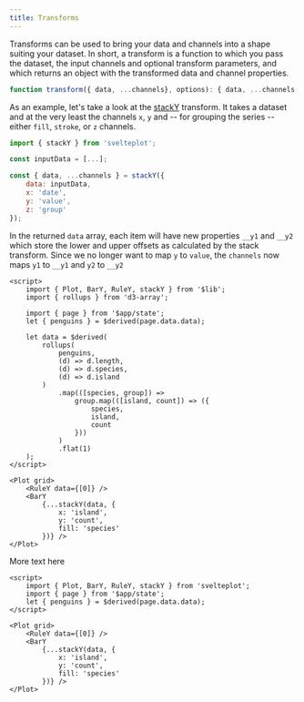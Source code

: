 ```yaml
---
title: Transforms
---
```


Transforms can be used to bring your data and channels into a shape suiting your dataset. In short, a transform is a function to which you pass the dataset, the input channels and optional transform parameters, and which returns an object with the transformed data and channel properties.

```js
function transform({ data, ...channels}, options): { data, ...channels }
```

As an example, let's take a look at the [stackY](/transforms/stack) transform. It takes a dataset and at the very least the channels `x`, `y` and -- for grouping the series -- either `fill`, `stroke`, or `z` channels.

```js
import { stackY } from 'svelteplot';

const inputData = [...];

const { data, ...channels } = stackY({
    data: inputData,
    x: 'date',
    y: 'value',
    z: 'group'
});

```

In the returned `data` array, each item will have new properties `__y1` and `__y2` which store the lower and upper offsets as calculated by the stack transform. Since we no longer want to map `y` to `value`, the `channels` now maps `y1` to `__y1` and `y2` to `__y2`

```svelte --live
<script>
    import { Plot, BarY, RuleY, stackY } from '$lib';
    import { rollups } from 'd3-array';

    import { page } from '$app/state';
    let { penguins } = $derived(page.data.data);

    let data = $derived(
        rollups(
            penguins,
            (d) => d.length,
            (d) => d.species,
            (d) => d.island
        )
            .map(([species, group]) =>
                group.map(([island, count]) => ({
                    species,
                    island,
                    count
                }))
            )
            .flat(1)
    );
</script>

<Plot grid>
    <RuleY data={[0]} />
    <BarY
        {...stackY(data, {
            x: 'island',
            y: 'count',
            fill: 'species'
        })} />
</Plot>
```

More text here

```svelte
<script>
    import { Plot, BarY, RuleY, stackY } from 'svelteplot';
    import { page } from '$app/state';
    let { penguins } = $derived(page.data.data);
</script>

<Plot grid>
    <RuleY data={[0]} />
    <BarY
        {...stackY(data, {
            x: 'island',
            y: 'count',
            fill: 'species'
        })} />
</Plot>
```
